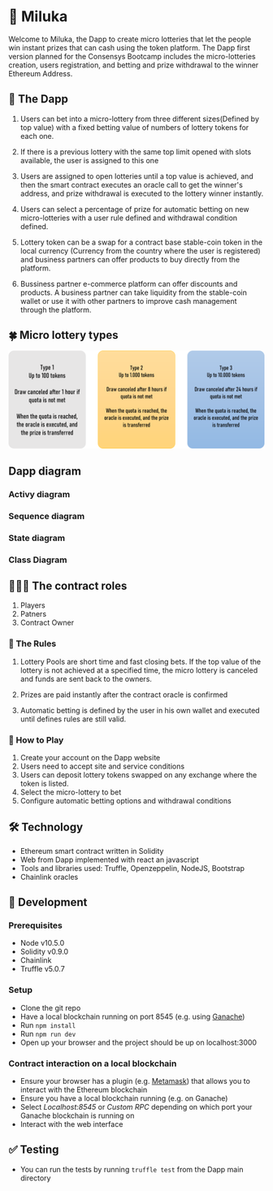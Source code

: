 # :star2: Miluka

Welcome to Miluka, the Dapp to create micro lotteries that let the people win instant prizes that can cash using the token platform. The Dapp first version planned for the Consensys Bootcamp includes the micro-lotteries creation, users registration, and betting and prize withdrawal to the winner Ethereum Address.

## :iphone: The Dapp

1) Users can bet into a micro-lottery from three different sizes(Defined by top value) with a fixed betting value of numbers of lottery tokens for each one.

2) If there is a previous lottery with the same top limit opened with slots available, the user is assigned to this one

3) Users are assigned to open lotteries until a top value is achieved, and then the smart contract executes an oracle call to get the winner's address, and prize withdrawal is executed to the lottery winner instantly.

4) Users can select a percentage of prize for automatic betting on new micro-lotteries with a user rule defined and withdrawal condition defined.

5) Lottery token can be a swap for a contract base stable-coin token in the local currency (Currency from the country where the user is registered) and business partners can offer products to buy directly from the platform.

6) Bussiness partner e-commerce platform can offer discounts and products. A business partner can take liquidity from the stable-coin wallet or use it with other partners to improve cash management through the platform.

## :four_leaf_clover: Micro lottery types

![image](https://github.com/Fer-Bonilla/blockchain-developer-bootcamp-final-project/blob/main/milukapng.png)

## Dapp diagram

### Activy diagram



### Sequence diagram



### State diagram


### Class Diagram


## 👩🏻‍💻 The contract roles

1. Players
2. Patners
3. Contract Owner

### 📜 The Rules

1) Lottery Pools are short time and fast closing bets. If the top value of the lottery is not achieved at a specified time, the micro lottery is canceled and funds are sent back to the owners.

2) Prizes are paid instantly after the contract oracle is confirmed

3) Automatic betting is defined by the user in his own wallet and executed until defines rules are still valid.


### 📖 How to Play

1) Create your account on the Dapp website
2) Users need to accept site and service conditions
3) Users can deposit lottery tokens swapped on any exchange where the token is listed.
4) Select the micro-lottery to bet
5) Configure automatic betting options and withdrawal conditions

## 🛠 Technology

- Ethereum smart contract written in Solidity
- Web from Dapp implemented with react an javascript
- Tools and libraries used: Truffle, Openzeppelin, NodeJS, Bootstrap
- Chainlink oracles

## 🚀‍ Development

### Prerequisites
- Node v10.5.0
- Solidity v0.9.0
- Chainlink
- Truffle v5.0.7

### Setup
- Clone the git repo  
- Have a local blockchain running on port 8545 (e.g. using [Ganache](https://www.trufflesuite.com/ganache))
- Run `npm install`
- Run `npm run dev`
- Open up your browser and the project should be up on localhost:3000

### Contract interaction on a local blockchain
- Ensure your browser has a plugin (e.g. [Metamask](https://metamask.io/)) that allows you to interact with the Ethereum blockchain
- Ensure you have a local blockchain running (e.g. on Ganache)
- Select *Localhost:8545* or *Custom RPC* depending on which port your Ganache blockchain is running on
- Interact with the web interface

## ✅ Testing
- You can run the tests by running `truffle test` from the Dapp main directory
